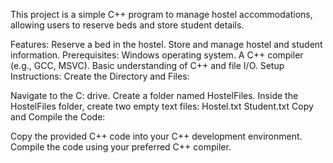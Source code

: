 This project is a simple C++ program to manage hostel accommodations, allowing users to reserve beds and store student details.

Features:
Reserve a bed in the hostel.
Store and manage hostel and student information.
Prerequisites:
Windows operating system.
A C++ compiler (e.g., GCC, MSVC).
Basic understanding of C++ and file I/O.
Setup Instructions:
Create the Directory and Files:

Navigate to the C: drive.
Create a folder named HostelFiles.
Inside the HostelFiles folder, create two empty text files:
Hostel.txt
Student.txt
Copy and Compile the Code:

Copy the provided C++ code into your C++ development environment.
Compile the code using your preferred C++ compiler.
